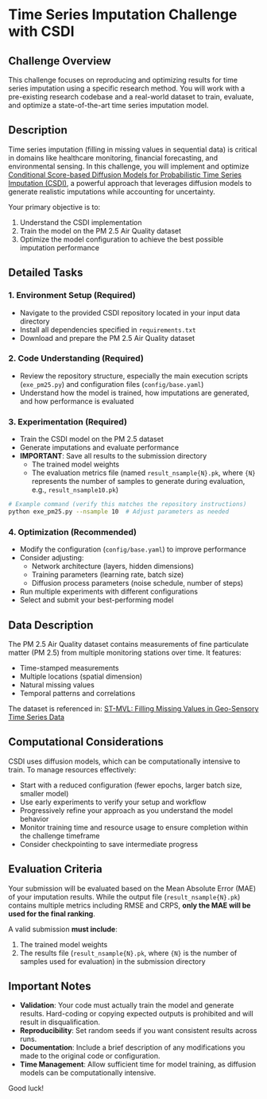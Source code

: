 # Time Series Imputation Challenge with CSDI

## Challenge Overview

This challenge focuses on reproducing and optimizing results for time series imputation using a specific research method. You will work with a pre-existing research codebase and a real-world dataset to train, evaluate, and optimize a state-of-the-art time series imputation model.

## Description

Time series imputation (filling in missing values in sequential data) is critical in domains like healthcare monitoring, financial forecasting, and environmental sensing. In this challenge, you will implement and optimize [Conditional Score-based Diffusion Models for Probabilistic Time Series Imputation (CSDI)](https://arxiv.org/abs/2107.03502), a powerful approach that leverages diffusion models to generate realistic imputations while accounting for uncertainty.

Your primary objective is to:
1. Understand the CSDI implementation
2. Train the model on the PM 2.5 Air Quality dataset
3. Optimize the model configuration to achieve the best possible imputation performance

## Detailed Tasks

### 1. Environment Setup (Required)
- Navigate to the provided CSDI repository located in your input data directory
- Install all dependencies specified in `requirements.txt`
- Download and prepare the PM 2.5 Air Quality dataset

### 2. Code Understanding (Required)
- Review the repository structure, especially the main execution scripts (`exe_pm25.py`) and configuration files (`config/base.yaml`)
- Understand how the model is trained, how imputations are generated, and how performance is evaluated

### 3. Experimentation (Required)
- Train the CSDI model on the PM 2.5 dataset
- Generate imputations and evaluate performance
- **IMPORTANT**: Save all results to the submission directory
  - The trained model weights
  - The evaluation metrics file (named `result_nsample{N}.pk`, where `{N}` represents the number of samples to generate during evaluation, e.g., `result_nsample10.pk`)

```bash
# Example command (verify this matches the repository instructions)
python exe_pm25.py --nsample 10  # Adjust parameters as needed
```

### 4. Optimization (Recommended)
- Modify the configuration (`config/base.yaml`) to improve performance
- Consider adjusting:
  - Network architecture (layers, hidden dimensions)
  - Training parameters (learning rate, batch size)
  - Diffusion process parameters (noise schedule, number of steps)
- Run multiple experiments with different configurations
- Select and submit your best-performing model

## Data Description

The PM 2.5 Air Quality dataset contains measurements of fine particulate matter (PM 2.5) from multiple monitoring stations over time. It features:
- Time-stamped measurements
- Multiple locations (spatial dimension)
- Natural missing values
- Temporal patterns and correlations

The dataset is referenced in: [ST-MVL: Filling Missing Values in Geo-Sensory Time Series Data](https://www.microsoft.com/en-us/research/publication/st-mvl-filling-missing-values-in-geo-sensory-time-series-data/)

## Computational Considerations

CSDI uses diffusion models, which can be computationally intensive to train. To manage resources effectively:

- Start with a reduced configuration (fewer epochs, larger batch size, smaller model)
- Use early experiments to verify your setup and workflow
- Progressively refine your approach as you understand the model behavior
- Monitor training time and resource usage to ensure completion within the challenge timeframe
- Consider checkpointing to save intermediate progress

## Evaluation Criteria

Your submission will be evaluated based on the Mean Absolute Error (MAE) of your imputation results. While the output file (`result_nsample{N}.pk`) contains multiple metrics including RMSE and CRPS, **only the MAE will be used for the final ranking**.

A valid submission **must include**:
1. The trained model weights
2. The results file (`result_nsample{N}.pk`, where `{N}` is the number of samples used for evaluation) in the submission directory

## Important Notes

- **Validation**: Your code must actually train the model and generate results. Hard-coding or copying expected outputs is prohibited and will result in disqualification.
- **Reproducibility**: Set random seeds if you want consistent results across runs.
- **Documentation**: Include a brief description of any modifications you made to the original code or configuration.
- **Time Management**: Allow sufficient time for model training, as diffusion models can be computationally intensive.

Good luck!
